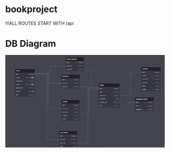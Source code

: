 # bookproject
 !!!ALL ROUTES START WITH /api
 # DB Diagram
 ![DB Diagram](./assets/DB%20Diagram.png)


